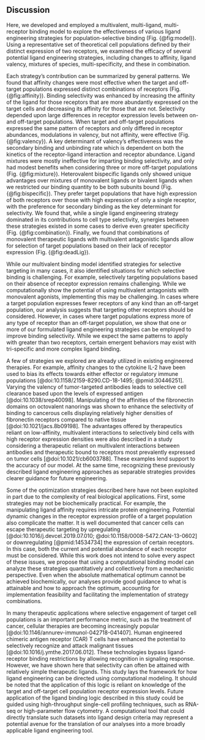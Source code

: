 ## Discussion

<!-- Summary. -->

Here, we developed and employed a multivalent, multi-ligand, multi-receptor binding model to explore the effectiveness of various ligand engineering strategies for population-selective binding (Fig. {@fig:model}). Using a representative set of theoretical cell populations defined by their distinct expression of two receptors, we examined the efficacy of several potential ligand engineering strategies, including changes to affinity, ligand valency, mixtures of species, multi-specificity, and these in combination.

Each strategy’s contribution can be summarized by general patterns. We found that affinity changes were most effective when the target and off-target populations expressed distinct combinations of receptors (Fig. {@fig:affinity}). Binding selectivity was enhanced by increasing the affinity of the ligand for those receptors that are more abundantly expressed on the target cells and decreasing its affinity for those that are not. Selectivity depended upon large differences in receptor expression levels between on- and off-target populations. When target and off-target populations expressed the same pattern of receptors and only differed in receptor abundances, modulations in valency, but not affinity, were effective (Fig. {@fig:valency}). A key determinant of valency’s effectiveness was the secondary binding and unbinding rate which is dependent on both the kinetics of the receptor-ligand interaction and receptor abundance. Ligand mixtures were mostly ineffective for imparting binding selectivity, and only had modest benefits when considering three or more off-target populations (Fig. {@fig:mixture}). Heterovalent bispecific ligands only showed unique advantages over mixtures of monovalent ligands or bivalent ligands when we restricted our binding quantity to be both subunits bound (Fig. {@fig:bispecific}). They prefer target populations that have high expression of both receptors over those with high expression of only a single receptor, with the preference for secondary binding as the key determinant for selectivity. We found that, while a single ligand engineering strategy dominated in its contributions to cell type selectivity, synergies between these strategies existed in some cases to derive even greater specificity (Fig. {@fig:combination}). Finally, we found that combinations of monovalent therapeutic ligands with multivalent antagonistic ligands allow for selection of target populations based on their lack of receptor expression (Fig. {@fig:deadLig}).

<!-- No strategies for NOT relationships. -->

While our multivalent binding model identified strategies for selective targeting in many cases, it also identified situations for which selective binding is challenging. For example, selectively targeting populations based on their absence of receptor expression remains challenging. While we computationally show the potential of using multivalent antagonists with monovalent agonists, implementing this may be challenging. In cases where a target population expresses fewer receptors of any kind than an off-target population, our analysis suggests that targeting other receptors should be considered. However, in cases where target populations express more of any type of receptor than an off-target population, we show that one or more of our formulated ligand engineering strategies can be employed to improve binding selectivity. While we expect the same patterns to apply with greater than two receptors, certain emergent behaviors may exist with tri-specific and more complex ligand binding.

<!-- A number of strategies are already employed. -->

A few of strategies we explored are already utilized in existing engineered therapies. For example, affinity changes to the cytokine IL-2 have been used to bias its effects towards either effector or regulatory immune populations [@doi:10.1158/2159-8290.CD-18-1495; @pmid:30446251]. Varying the valency of tumor-targeted antibodies leads to selective cell clearance based upon the levels of expressed antigen [@doi:10.1038/srep40098]. Manipulating of the affinities of the fibronectin domains on octovalent nanorings was shown to enhance the selectivity of binding to cancerous cells displaying relatively higher densities of fibronectin receptors compared to native tissue [@doi:10.1021/jacs.8b09198]. The advantages offered by therapeutics reliant on low-affinity, multivalent interactions to selectively bind cells with high receptor expression densities were also described in a study considering a therapeutic reliant on multivalent interactions between antibodies and therapeutic bound to receptors most prevalently expressed on tumor cells [@doi:10.1021/cb6003788]. These examples lend support to the accuracy of our model. At the same time, recognizing these previously described ligand engineering approaches as separable strategies provides clearer guidance for future engineering.

<!-- Still need to implement others. -->

Some of the optimization strategies described here have not been exploited in part due to the complexity of real biological applications. First, some strategies may not be biochemically practical. For example, the manipulating ligand affinity requires intricate protein engineering. Potential dynamic changes in the receptor expression profile of a target population also complicate the matter. It is well documented that cancer cells can escape therapeutic targeting by upregulating [@doi:10.1016/j.devcel.2019.07.010; @doi:10.1158/0008-5472.CAN-13-0602] or downregulating [@pmid:14534734] the expression of certain receptors. In this case, both the current and potential abundance of each receptor must be considered. While this work does not intend to solve every aspect of these issues, we propose that using a computational binding model can analyze these strategies quantitatively and collectively from a mechanistic perspective. Even when the absolute mathematical optimum cannot be achieved biochemically, our analyses provide good guidance to what is attainable and how to approach the optimum, accounting for implementation feasibility and facilitating the implementation of strategy combinations.

<!-- Impressive range of logic can be built without cells involved. -->

In many therapeutic applications where selective engagement of target cell populations is an important performance metric, such as the treatment of cancer, cellular therapies are becoming increasingly popular [@doi:10.1146/annurev-immunol-042718-041407]. Human engineered chimeric antigen receptor (CAR) T cells have enhanced the potential to selectively recognize and attack malignant tissues [@doi:10.1016/j.ymthe.2017.06.012]. These technologies bypass ligand-receptor binding restrictions by allowing recognition in signaling response. However, we have shown here that selectivity can often be attained with relatively simple therapeutic ligands. This study lays the framework for how ligand engineering can be directed using computational modeling. It should be noted that the application of this logic is reliant on knowledge of the target and off-target cell population receptor expression levels. Future application of the ligand binding logic described in this study could be guided using high-throughput single-cell profiling techniques, such as RNA-seq or high-parameter flow cytometry. A computational tool that could directly translate such datasets into ligand design criteria may represent a potential avenue for the translation of our analyses into a more broadly applicable ligand engineering tool.

